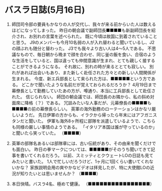 # バスラ日誌(5月16日)

1. 師団司令部の要員もかなりの人が交代し、我々が来る前からいた人は数えるほどになってしまった。
   昨日の朝会議で副師団長■■■■も新副師団長を紹介され、お別れの言葉を述べられた。
   既に今頃は故国に到着されていることと思う。
   J9のメンバーも今月10名弱の人が入れ替わると聞いているし、J2の顔ぶれも随分と替わった。
   J3でも我々より古い人は4〜5人である。
   不思議なもので、毎日朝から晩まで顔を合わせ、同じ釜の飯を食い、合宿のような生活をしていると、国は違っても仲間意識が生まれ、とても親しく接することができるようになる。
   それ故に、別れの時が来るととても寂しい。
   別れがあれば出会いもあり、また新しく赴任された方々との新しい人間関係が生まれる。
   今度、新エ兵部長として来られた方は、■■■■■という方である。
   どこかで聞いたような名前だが覚えておられるだろうか？
   4月19日まで幕僚長として勤務していたあの方が、噂通り、本当に工兵部長として赴仼された。
   信じられない。
   師団の朝会議では、師団長のお隣から、私の斜め対面席に降格（？）である。
   冗談みたいな人事だが、元幕僚長の■■■■も■■■■の前の幕僚長らしい。
   英軍の海外勤務のローテーションはかなリ厳しいようだ。
   先日伊軍の方からも、イラクから帰ったら年末にはアフガニスタンだと聞いた。
   伊軍も海外8ヶ所程に部隊を派遣しているようで、こちらも同様の厳しい事情のようである。
   「イタリア本国は誰が守っているのか」と聞いたら笑っていた。
   （■■■■）

2. 英軍の部隊名あるいは部隊章には、古い伝統があり、その由来を聞くだけでも面白い。
   昨日の拳マークについては、■■■■■がそのうち聞いてきて記事を書いてくれるだろう。
   以前、スミッティとクウェートLOの日誌も見てみたいと書いた。
   1人で忙しいだろうけど、1ヶ月に1回くらい書いてくれないかな？
   家族説明会用の爽やかなビデオは拝見したが、特に大使館LOの近況が知りたいとは思いませんか？
   （■■■■）

3. 本日快晴。バスラ4名、極めて健康。
   （■■■■■■■■■■■■■■■■）
